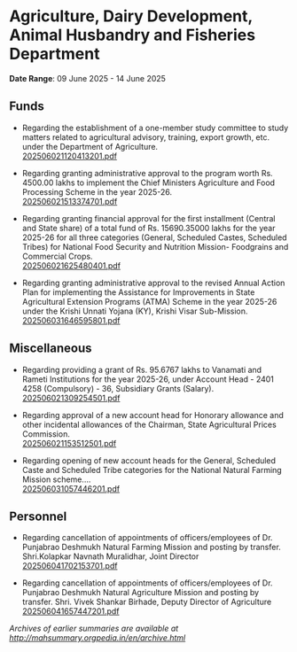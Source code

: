 # Agriculture, Dairy Development, Animal Husbandry and Fisheries Department

**Date Range**: 09 June 2025 - 14 June 2025


## Funds
- Regarding the establishment of a one-member study committee to study matters related to agricultural advisory, training, export growth, etc. under the Department of Agriculture.\
  [202506021120413201.pdf](https://gr.maharashtra.gov.in/Site/Upload/Government%20Resolutions/English/202506021120413201.pdf)

- Regarding granting administrative approval to the program worth Rs. 4500.00 lakhs to implement the Chief Ministers Agriculture and Food Processing Scheme in the year 2025-26.\
  [202506021513374701.pdf](https://gr.maharashtra.gov.in/Site/Upload/Government%20Resolutions/English/202506021513374701.pdf)

- Regarding granting financial approval for the first installment (Central and State share) of a total fund of Rs. 15690.35000 lakhs for the year 2025-26 for all three categories (General, Scheduled Castes, Scheduled Tribes) for National Food Security and Nutrition Mission- Foodgrains and Commercial Crops.\
  [202506021625480401.pdf](https://gr.maharashtra.gov.in/Site/Upload/Government%20Resolutions/English/202506021625480401.pdf)

- Regarding granting administrative approval to the revised Annual Action Plan for implementing the Assistance for Improvements in State Agricultural Extension Programs (ATMA) Scheme in the year 2025-26 under the Krishi Unnati Yojana (KY), Krishi Visar Sub-Mission.\
  [202506031646595801.pdf](https://gr.maharashtra.gov.in/Site/Upload/Government%20Resolutions/English/202506031646595801.pdf)

## Miscellaneous
- Regarding providing a grant of Rs. 95.6767 lakhs to Vanamati and Rameti Institutions for the year 2025-26, under Account Head - 2401 4258 (Compulsory) - 36, Subsidiary Grants (Salary).\
  [202506021309254501.pdf](https://gr.maharashtra.gov.in/Site/Upload/Government%20Resolutions/English/202506021309254501.pdf)

- Regarding approval of a new account head for Honorary allowance and other incidental allowances of the Chairman, State Agricultural Prices Commission.\
  [202506021153512501.pdf](https://gr.maharashtra.gov.in/Site/Upload/Government%20Resolutions/English/202506021153512501.pdf)

- Regarding opening of new account heads for the General, Scheduled Caste and Scheduled Tribe categories for the National Natural Farming Mission scheme....\
  [202506031057446201.pdf](https://gr.maharashtra.gov.in/Site/Upload/Government%20Resolutions/English/202506031057446201.pdf)

## Personnel
- Regarding cancellation of appointments of officers/employees of Dr. Punjabrao Deshmukh Natural Farming Mission and posting by transfer. Shri.Kolapkar Navnath Muralidhar, Joint Director\
  [202506041702153701.pdf](https://gr.maharashtra.gov.in/Site/Upload/Government%20Resolutions/English/202506041702153701.pdf)

- Regarding cancellation of appointments of officers/employees of Dr. Punjabrao Deshmukh Natural Agriculture Mission and posting by transfer. Shri. Vivek Shankar Birhade, Deputy Director of Agriculture\
  [202506041657447201.pdf](https://gr.maharashtra.gov.in/Site/Upload/Government%20Resolutions/English/202506041657447201.pdf)


*Archives of earlier summaries are available at http://mahsummary.orgpedia.in/en/archive.html*